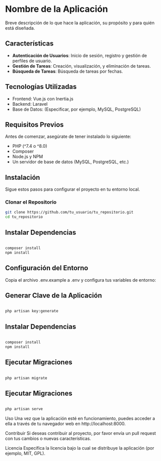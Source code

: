 # Nombre de la Aplicación

Breve descripción de lo que hace la aplicación, su propósito y para quién está diseñada.

## Características

- **Autenticación de Usuarios**: Inicio de sesión, registro y gestión de perfiles de usuario.
- **Gestión de Tareas**: Creación, visualización, y eliminación de tareas.
- **Búsqueda de Tareas**: Búsqueda de tareas por fechas.

## Tecnologías Utilizadas

- Frontend: Vue.js con Inertia.js
- Backend: Laravel
- Base de Datos: (Especificar, por ejemplo, MySQL, PostgreSQL)

## Requisitos Previos

Antes de comenzar, asegúrate de tener instalado lo siguiente:

- PHP (^7.4 o ^8.0)
- Composer
- Node.js y NPM
- Un servidor de base de datos (MySQL, PostgreSQL, etc.)

## Instalación

Sigue estos pasos para configurar el proyecto en tu entorno local.

### Clonar el Repositorio

```bash
git clone https://github.com/tu_usuario/tu_repositorio.git
cd tu_repositorio
```
## Instalar Dependencias
```bash

composer install
npm install
```
## Configuración del Entorno
Copia el archivo .env.example a .env y configura tus variables de entorno:

## Generar Clave de la Aplicación

```bash

php artisan key:generate

```

## Instalar Dependencias
```bash

composer install
npm install
```

## Ejecutar Migraciones

```bash

php artisan migrate

```

## Ejecutar Migraciones

```bash

php artisan serve

```


Uso
Una vez que la aplicación esté en funcionamiento, puedes acceder a ella a través de tu navegador web en http://localhost:8000.

Contribuir
Si deseas contribuir al proyecto, por favor envía un pull request con tus cambios o nuevas características.

Licencia
Especifica la licencia bajo la cual se distribuye la aplicación (por ejemplo, MIT, GPL).